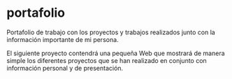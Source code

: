 # portafolio
Portafolio de trabajo con los proyectos y trabajos realizados junto con la información importante de mi persona.

El siguiente proyecto contendrá una pequeña Web que mostrará de manera simple los diferentes proyectos que se han realizado en conjunto con información personal y de presentación.
